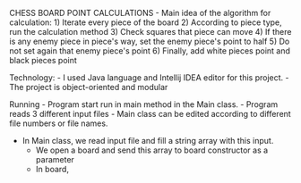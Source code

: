CHESS BOARD POINT CALCULATIONS
    - Main idea of the algorithm for calculation:
        1) Iterate every piece of the board
        2) According to piece type, run the calculation method
        3) Check squares that piece can move
        4) If there is any enemy piece in piece's way, set the enemy piece's point to half
        5) Do not set again that enemy piece's point
        6) Finally, add white pieces point and black pieces point
   
Technology:
    - I used Java language and Intellij IDEA editor for this project. 
    - The project is object-oriented and modular

Running
    - Program start run in main method in the Main class.
    - Program reads 3 different input files
    - Main class can be edited according to different file numbers or file names.











- In Main class, we read input file and fill a string array with this input.
    - We open a board and send this array to board constructor as a parameter
    - In board, 